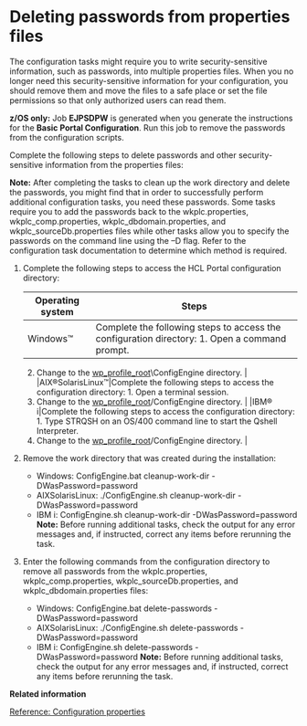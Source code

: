 # Deleting passwords from properties files

The configuration tasks might require you to write security-sensitive information, such as passwords, into multiple properties files. When you no longer need this security-sensitive information for your configuration, you should remove them and move the files to a safe place or set the file permissions so that only authorized users can read them.

**z/OS only:** Job **EJPSDPW** is generated when you generate the instructions for the **Basic Portal Configuration**. Run this job to remove the passwords from the configuration scripts.

Complete the following steps to delete passwords and other security-sensitive information from the properties files:

**Note:** After completing the tasks to clean up the work directory and delete the passwords, you might find that in order to successfully perform additional configuration tasks, you need these passwords. Some tasks require you to add the passwords back to the wkplc.properties, wkplc\_comp.properties, wkplc\_dbdomain.properties, and wkplc\_sourceDb.properties files while other tasks allow you to specify the passwords on the command line using the –D flag. Refer to the configuration task documentation to determine which method is required.

1.  Complete the following steps to access the HCL Portal configuration directory:

    |Operating system|Steps|
    |----------------|-----|
    |Windows™|Complete the following steps to access the configuration directory:    1.  Open a command prompt.
    2.  Change to the [wp\_profile\_root](/digital-experience/deployment/manage/wpsdirstr#wp_profile_root)\\ConfigEngine directory.
|
    |AIX®SolarisLinux™|Complete the following steps to access the configuration directory:    1.  Open a terminal session.
    2.  Change to the [wp\_profile\_root](/digital-experience/deployment/manage/wpsdirstr#wp_profile_root)/ConfigEngine directory.
|
    |IBM® i|Complete the following steps to access the configuration directory:    1.  Type STRQSH on an OS/400 command line to start the Qshell Interpreter.
    2.  Change to the [wp\_profile\_root](/digital-experience/deployment/manage/wpsdirstr#wp_profile_root)/ConfigEngine directory.
|

2.  Remove the work directory that was created during the installation:

    -   Windows: ConfigEngine.bat cleanup-work-dir -DWasPassword=password
    -   AIXSolarisLinux: ./ConfigEngine.sh cleanup-work-dir -DWasPassword=password
    -   IBM i: ConfigEngine.sh cleanup-work-dir -DWasPassword=password
    **Note:** Before running additional tasks, check the output for any error messages and, if instructed, correct any items before rerunning the task.

3.  Enter the following commands from the configuration directory to remove all passwords from the wkplc.properties, wkplc\_comp.properties, wkplc\_sourceDb.properties, and wkplc\_dbdomain.properties files:

    -   Windows: ConfigEngine.bat delete-passwords -DWasPassword=password
    -   AIXSolarisLinux: ./ConfigEngine.sh delete-passwords -DWasPassword=password
    -   IBM i: ConfigEngine.sh delete-passwords -DWasPassword=password
    **Note:** Before running additional tasks, check the output for any error messages and, if instructed, correct any items before rerunning the task.



**Related information**  


[Reference: Configuration properties](/digital-experience/deployment/manage/cfg_property_files/)

